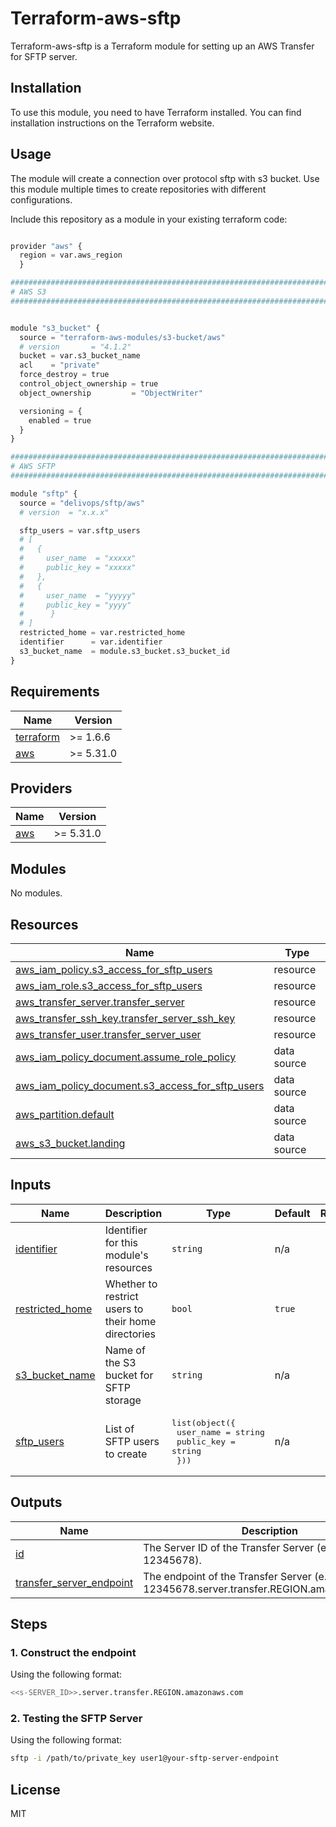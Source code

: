 # Terraform-aws-sftp

Terraform-aws-sftp is a Terraform module for setting up an AWS Transfer for SFTP server.

## Installation

To use this module, you need to have Terraform installed. You can find installation instructions on the Terraform website.

## Usage

The module will create a connection over protocol sftp with s3 bucket.
Use this module multiple times to create repositories with different configurations.

Include this repository as a module in your existing terraform code:

```python

provider "aws" {
  region = var.aws_region
  }

################################################################################
# AWS S3
################################################################################


module "s3_bucket" {
  source = "terraform-aws-modules/s3-bucket/aws"
  # version       = "4.1.2"
  bucket = var.s3_bucket_name
  acl    = "private"
  force_destroy = true
  control_object_ownership = true
  object_ownership         = "ObjectWriter"

  versioning = {
    enabled = true
  }
}

################################################################################
# AWS SFTP
################################################################################

module "sftp" {
  source = "delivops/sftp/aws"
  # version  = "x.x.x"

  sftp_users = var.sftp_users
  # [
  #   {
  #     user_name  = "xxxxx"
  #     public_key = "xxxxx"
  #   },
  #   {
  #     user_name  = "yyyyy"
  #     public_key = "yyyy"
  #      }
  # ]
  restricted_home = var.restricted_home
  identifier      = var.identifier
  s3_bucket_name  = module.s3_bucket.s3_bucket_id
}

```
<!-- BEGINNING OF PRE-COMMIT-TERRAFORM DOCS HOOK -->
<!-- END OF PRE-COMMIT-TERRAFORM DOCS HOOK -->

<!-- BEGIN_TF_DOCS -->
## Requirements

| Name | Version |
|------|---------|
| <a name="requirement_terraform"></a> [terraform](#requirement\_terraform) | >= 1.6.6 |
| <a name="requirement_aws"></a> [aws](#requirement\_aws) | >= 5.31.0 |

## Providers

| Name | Version |
|------|---------|
| <a name="provider_aws"></a> [aws](#provider\_aws) | >= 5.31.0 |

## Modules

No modules.

## Resources

| Name | Type |
|------|------|
| [aws_iam_policy.s3_access_for_sftp_users](https://registry.terraform.io/providers/hashicorp/aws/latest/docs/resources/iam_policy) | resource |
| [aws_iam_role.s3_access_for_sftp_users](https://registry.terraform.io/providers/hashicorp/aws/latest/docs/resources/iam_role) | resource |
| [aws_transfer_server.transfer_server](https://registry.terraform.io/providers/hashicorp/aws/latest/docs/resources/transfer_server) | resource |
| [aws_transfer_ssh_key.transfer_server_ssh_key](https://registry.terraform.io/providers/hashicorp/aws/latest/docs/resources/transfer_ssh_key) | resource |
| [aws_transfer_user.transfer_server_user](https://registry.terraform.io/providers/hashicorp/aws/latest/docs/resources/transfer_user) | resource |
| [aws_iam_policy_document.assume_role_policy](https://registry.terraform.io/providers/hashicorp/aws/latest/docs/data-sources/iam_policy_document) | data source |
| [aws_iam_policy_document.s3_access_for_sftp_users](https://registry.terraform.io/providers/hashicorp/aws/latest/docs/data-sources/iam_policy_document) | data source |
| [aws_partition.default](https://registry.terraform.io/providers/hashicorp/aws/latest/docs/data-sources/partition) | data source |
| [aws_s3_bucket.landing](https://registry.terraform.io/providers/hashicorp/aws/latest/docs/data-sources/s3_bucket) | data source |

## Inputs

| Name | Description | Type | Default | Required |
|------|-------------|------|---------|:--------:|
| <a name="input_identifier"></a> [identifier](#input\_identifier) | Identifier for this module's resources | `string` | n/a | yes |
| <a name="input_restricted_home"></a> [restricted\_home](#input\_restricted\_home) | Whether to restrict users to their home directories | `bool` | `true` | no |
| <a name="input_s3_bucket_name"></a> [s3\_bucket\_name](#input\_s3\_bucket\_name) | Name of the S3 bucket for SFTP storage | `string` | n/a | yes |
| <a name="input_sftp_users"></a> [sftp\_users](#input\_sftp\_users) | List of SFTP users to create | <pre>list(object({<br/>    user_name       = string<br/>    public_key      = string<br/>  }))</pre> | n/a | yes |

## Outputs

| Name | Description |
|------|-------------|
| <a name="output_id"></a> [id](#output\_id) | The Server ID of the Transfer Server (e.g. s-12345678). |
| <a name="output_transfer_server_endpoint"></a> [transfer\_server\_endpoint](#output\_transfer\_server\_endpoint) | The endpoint of the Transfer Server (e.g. s-12345678.server.transfer.REGION.amazonaws.com). |
<!-- END_TF_DOCS -->

## Steps

### 1. Construct the endpoint

Using the following format:

```bash
<<s-SERVER_ID>>.server.transfer.REGION.amazonaws.com
```

### 2. Testing the SFTP Server

Using the following format:

```bash
sftp -i /path/to/private_key user1@your-sftp-server-endpoint
```

## License

MIT


